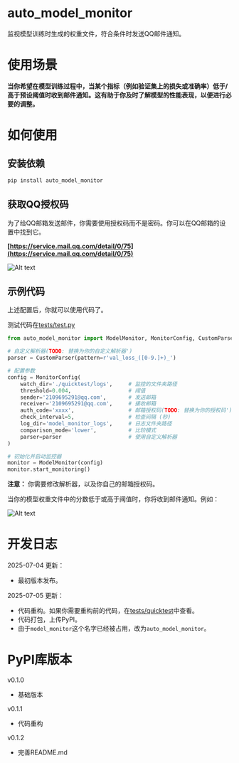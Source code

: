 # auto_model_monitor

监视模型训练时生成的权重文件，符合条件时发送QQ邮件通知。

# 使用场景

**当你希望在模型训练过程中，当某个指标（例如验证集上的损失或准确率）低于/高于预设阈值时收到邮件通知。这有助于你及时了解模型的性能表现，以便进行必要的调整。**

# 如何使用
## 安装依赖
```bash
pip install auto_model_monitor
```

## 获取QQ授权码
为了给QQ邮箱发送邮件，你需要使用授权码而不是密码。你可以在QQ邮箱的设置中找到它。

**[https://service.mail.qq.com/detail/0/75](https://service.mail.qq.com/detail/0/75)**

![Alt text](img/1.jpg)

## 示例代码
上述配置后，你就可以使用代码了。

测试代码在[tests/test.py](tests/test.py)

```python
from auto_model_monitor import ModelMonitor, MonitorConfig, CustomParser

# 自定义解析器(TODO: 替换为你的自定义解析器')
parser = CustomParser(pattern=r'val_loss_([0-9.]+)_')

# 配置参数
config = MonitorConfig(
    watch_dir='./quicktest/logs',     # 监控的文件夹路径
    threshold=0.004,                  # 阈值
    sender='2109695291@qq.com',       # 发送邮箱
    receiver='2109695291@qq.com',     # 接收邮箱
    auth_code='xxxx',                 # 邮箱授权码(TODO: 替换为你的授权码')
    check_interval=5,                 # 检查间隔 (秒)
    log_dir='model_monitor_logs',     # 日志文件夹路径
    comparison_mode='lower',          # 比较模式
    parser=parser                     # 使用自定义解析器
)

# 初始化并启动监控器
monitor = ModelMonitor(config)
monitor.start_monitoring()
```
**注意：** 你需要修改解析器，以及你自己的邮箱授权码。

当你的模型权重文件中的分数低于或高于阈值时，你将收到邮件通知。例如：

![Alt text](img/2.jpg)


# 开发日志

2025-07-04 更新：
- 最初版本发布。

2025-07-05 更新：
- 代码重构。如果你需要重构前的代码，在[tests/quicktest](tests/quicktest/demo.py)中查看。
- 代码打包，上传PyPI。
- 由于`model_monitor`这个名字已经被占用，改为`auto_model_monitor`。

# PyPI库版本
v0.1.0
- 基础版本

v0.1.1
- 代码重构

v0.1.2
- 完善README.md